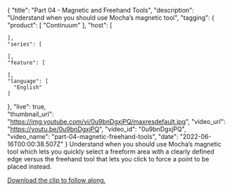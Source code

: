 {
  "title": "Part 04 - Magnetic and Freehand Tools",
  "description": "Understand when you should use Mocha’s magnetic tool",
  "tagging": {
    "product": [
      "Continuum"
    ],
    "host": [

    ],
    "series": [

    ],
    "feature": [

    ],
    "language": [
      "English"
    ]
  },
  "live": true,  
  "thumbnail_url": "https://img.youtube.com/vi/0u9bnDgxjPQ/maxresdefault.jpg",
  "video_url": "https://youtu.be/0u9bnDgxjPQ",
  "video_id": "0u9bnDgxjPQ",
  "video_name": "part-04-magnetic-freehand-tools",
  "date": "2022-06-16T00:00:38.507Z"
}
Understand when you should use Mocha’s magnetic tool which lets you quickly select a freeform area with a clearly defined edge versus the freehand tool that lets you click to force a point to be placed instead.

<a href="https://www.pexels.com/video/couple-inside-a-cinema-8272746/" target="_blank">Download the clip to follow along.</a>